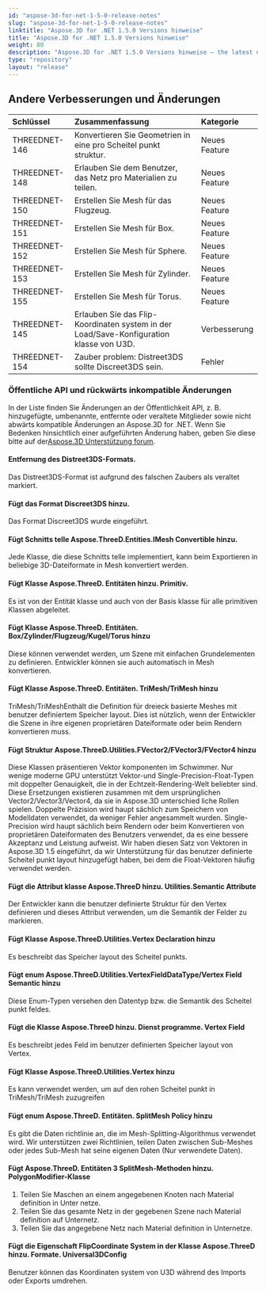 ```yaml
---
id: "aspose-3d-for-net-1-5-0-release-notes"
slug: "aspose-3d-for-net-1-5-0-release-notes"
linktitle: "Aspose.3D for .NET 1.5.0 Versions hinweise"
title: "Aspose.3D for .NET 1.5.0 Versions hinweise"
weight: 80
description: "Aspose.3D for .NET 1.5.0 Versions hinweise – the latest updates and fixes."
type: "repository"
layout: "release"
---
```

## **Andere Verbesserungen und Änderungen**

|**Schlüssel** |**Zusammenfassung** |**Kategorie** |
|:- |:- |:- |
|THREEDNET-146 |Konvertieren Sie Geometrien in eine pro Scheitel punkt struktur.|Neues Feature|
|THREEDNET-148 |Erlauben Sie dem Benutzer, das Netz pro Materialien zu teilen.|Neues Feature|
|THREEDNET-150 |Erstellen Sie Mesh für das Flugzeug.|Neues Feature|
|THREEDNET-151 |Erstellen Sie Mesh für Box.|Neues Feature|
|THREEDNET-152 |Erstellen Sie Mesh für Sphere.|Neues Feature|
|THREEDNET-153 |Erstellen Sie Mesh für Zylinder.|Neues Feature|
|THREEDNET-155 |Erstellen Sie Mesh für Torus.|Neues Feature|
|THREEDNET-145 |Erlauben Sie das Flip-Koordinaten system in der Load/Save-Konfiguration klasse von U3D.|Verbesserung|
|THREEDNET-154 |Zauber problem: Distreet3DS sollte Discreet3DS sein.|Fehler|
### **Öffentliche API und rückwärts inkompatible Änderungen**
In der Liste finden Sie Änderungen an der Öffentlichkeit API, z. B. hinzugefügte, umbenannte, entfernte oder veraltete Mitglieder sowie nicht abwärts kompatible Änderungen an Aspose.3D for .NET. Wenn Sie Bedenken hinsichtlich einer aufgeführten Änderung haben, geben Sie diese bitte auf der[Aspose.3D Unterstützung forum](https://forum.aspose.com/c/3d/18).
#### **Entfernung des Distreet3DS-Formats.**
Das Distreet3DS-Format ist aufgrund des falschen Zaubers als veraltet markiert.
#### **Fügt das Format Discreet3DS hinzu.**
Das Format Discreet3DS wurde eingeführt.
#### **Fügt Schnitts telle Aspose.ThreeD.Entities.IMesh Convertible hinzu.**
Jede Klasse, die diese Schnitts telle implementiert, kann beim Exportieren in beliebige 3D-Dateiformate in Mesh konvertiert werden.
#### **Fügt Klasse Aspose.ThreeD. Entitäten hinzu. Primitiv.**
Es ist von der Entität klasse und auch von der Basis klasse für alle primitiven Klassen abgeleitet.
#### **Fügt Klasse Aspose.ThreeD. Entitäten. Box/Zylinder/Flugzeug/Kugel/Torus hinzu**
Diese können verwendet werden, um Szene mit einfachen Grundelementen zu definieren. Entwickler können sie auch automatisch in Mesh konvertieren.
#### **Fügt Klasse Aspose.ThreeD. Entitäten. TriMesh/TriMesh<T> hinzu**
TriMesh/TriMesh<T>Enthält die Definition für dreieck basierte Meshes mit benutzer definiertem Speicher layout. Dies ist nützlich, wenn der Entwickler die Szene in ihre eigenen proprietären Dateiformate oder beim Rendern konvertieren muss.
#### **Fügt Struktur Aspose.ThreeD.Utilities.FVector2/FVector3/FVector4 hinzu**
Diese Klassen präsentieren Vektor komponenten im Schwimmer. Nur wenige moderne GPU unterstützt Vektor-und Single-Precision-Float-Typen mit doppelter Genauigkeit, die in der Echtzeit-Rendering-Welt beliebter sind. Diese Ersetzungen existieren zusammen mit dem ursprünglichen Vector2/Vector3/Vector4, da sie in Aspose.3D unterschied liche Rollen spielen. Doppelte Präzision wird haupt sächlich zum Speichern von Modelldaten verwendet, da weniger Fehler angesammelt wurden. Single-Precision wird haupt sächlich beim Rendern oder beim Konvertieren von proprietären Dateiformaten des Benutzers verwendet, da es eine bessere Akzeptanz und Leistung aufweist. Wir haben diesen Satz von Vektoren in Aspose.3D 1.5 eingeführt, da wir Unterstützung für das benutzer definierte Scheitel punkt layout hinzugefügt haben, bei dem die Float-Vektoren häufig verwendet werden.
#### **Fügt die Attribut klasse Aspose.ThreeD hinzu. Utilities.Semantic Attribute**
Der Entwickler kann die benutzer definierte Struktur für den Vertex definieren und dieses Attribut verwenden, um die Semantik der Felder zu markieren.
#### **Fügt Klasse Aspose.ThreeD.Utilities.Vertex Declaration hinzu**
Es beschreibt das Speicher layout des Scheitel punkts.
#### **Fügt enum Aspose.ThreeD.Utilities.VertexFieldDataType/Vertex Field Semantic hinzu**
Diese Enum-Typen versehen den Datentyp bzw. die Semantik des Scheitel punkt feldes.
#### **Fügt die Klasse Aspose.ThreeD hinzu. Dienst programme. Vertex Field**
Es beschreibt jedes Feld im benutzer definierten Speicher layout von Vertex.
#### **Fügt Klasse Aspose.ThreeD.Utilities.Vertex hinzu**
Es kann verwendet werden, um auf den rohen Scheitel punkt in TriMesh/TriMesh zuzugreifen<T>
#### **Fügt enum Aspose.ThreeD. Entitäten. SplitMesh Policy hinzu**
Es gibt die Daten richtlinie an, die im Mesh-Splitting-Algorithmus verwendet wird. Wir unterstützen zwei Richtlinien, teilen Daten zwischen Sub-Meshes oder jedes Sub-Mesh hat seine eigenen Daten (Nur verwendete Daten).
#### **Fügt Aspose.ThreeD. Entitäten 3 SplitMesh-Methoden hinzu. PolygonModifier-Klasse**
1. Teilen Sie Maschen an einem angegebenen Knoten nach Material definition in Unter netze.
1. Teilen Sie das gesamte Netz in der gegebenen Szene nach Material definition auf Unternetz.
1. Teilen Sie das angegebene Netz nach Material definition in Unternetze.
#### **Fügt die Eigenschaft FlipCoordinate System in der Klasse Aspose.ThreeD hinzu. Formate. Universal3DConfig**
Benutzer können das Koordinaten system von U3D während des Imports oder Exports umdrehen.

